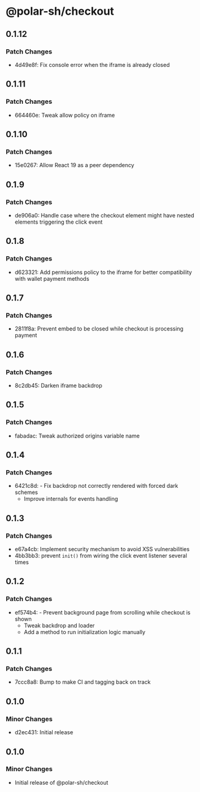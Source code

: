 # @polar-sh/checkout

## 0.1.12

### Patch Changes

- 4d49e8f: Fix console error when the iframe is already closed

## 0.1.11

### Patch Changes

- 664460e: Tweak allow policy on iframe

## 0.1.10

### Patch Changes

- 15e0267: Allow React 19 as a peer dependency

## 0.1.9

### Patch Changes

- de906a0: Handle case where the checkout element might have nested elements triggering the click event

## 0.1.8

### Patch Changes

- d623321: Add permissions policy to the iframe for better compatibility with wallet payment methods

## 0.1.7

### Patch Changes

- 2811f8a: Prevent embed to be closed while checkout is processing payment

## 0.1.6

### Patch Changes

- 8c2db45: Darken iframe backdrop

## 0.1.5

### Patch Changes

- fabadac: Tweak authorized origins variable name

## 0.1.4

### Patch Changes

- 6421c8d: - Fix backdrop not correctly rendered with forced dark schemes
  - Improve internals for events handling

## 0.1.3

### Patch Changes

- e67a4cb: Implement security mechanism to avoid XSS vulnerabilities
- 4bb3bb3: prevent `init()` from wiring the click event listener several times

## 0.1.2

### Patch Changes

- ef574b4: - Prevent background page from scrolling while checkout is shown
  - Tweak backdrop and loader
  - Add a method to run initialization logic manually

## 0.1.1

### Patch Changes

- 7ccc8a8: Bump to make CI and tagging back on track

## 0.1.0

### Minor Changes

- d2ec431: Initial release

## 0.1.0

### Minor Changes

- Initial release of @polar-sh/checkout
